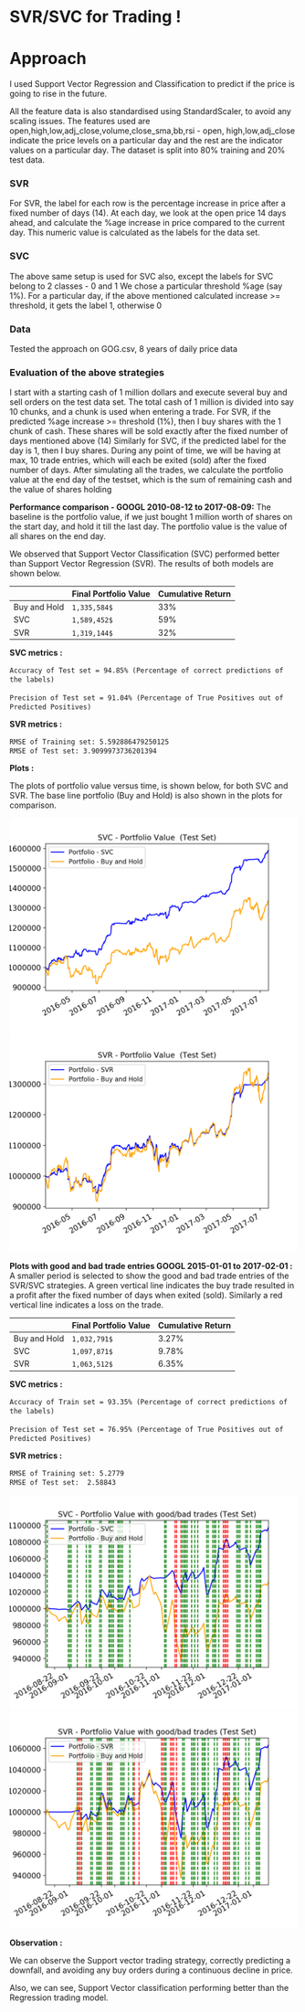# SVR/SVC for Trading !


# Approach

I used Support Vector Regression and Classification to predict if the price is going to rise in the future.

All the feature data is also standardised using StandardScaler, to avoid any scaling issues.
The features used are open,high,low,adj_close,volume,close_sma,bb,rsi - open, high,low,adj_close indicate the price levels on a particular day
and the rest are the indicator values on a particular day.
The dataset is split into 80% training and 20% test data.

### SVR
For SVR, the label for each row is the percentage increase in price after a fixed number of days (14).
At each day, we look at the open price 14 days ahead, and calculate the %age increase in price compared to the current day.
This numeric value is calculated as the labels for the data set.

### SVC
The above same setup is used for SVC also, except the labels for SVC belong to 2 classes - 0 and 1
We chose a particular threshold %age (say 1%).
For a particular day, if the above mentioned calculated increase >= threshold, it gets the label 1, otherwise 0

### Data
Tested the approach on GOG.csv, 8 years of daily price data 

### Evaluation of the above strategies
I start with a starting cash of 1 million dollars and execute several buy and sell orders on the test data set.
The total cash of 1 million is divided into say 10 chunks, and a chunk is used when entering a trade.
For SVR, if the predicted %age increase >= threshold (1%), then I buy shares with the 1 chunk of cash. These 
shares will be sold exactly after the fixed number of days mentioned above (14)
Similarly for SVC, if the predicted label for the day is 1, then I buy shares.
During any point of time, we will be having at max, 10 trade entries, which will each be exited (sold) after the fixed 
number of days.
After simulating all the trades, we calculate the portfolio value at the end day of the testset, which is the sum of remaining 
cash and the value of shares holding

**Performance comparison - GOOGL 2010-08-12 to 2017-08-09:** The baseline is the portfolio value, if we just bought 1 million worth of shares on the
start day, and hold it till the last day. The portfolio value is the value of all shares on the end day.

We observed that Support Vector Classification (SVC) performed better than Support Vector Regression (SVR).
The results of both models are shown below. 

|                |Final Portfolio Value          |Cumulative Return                        |
|----------------|-------------------------------|-----------------------------|
|Buy and Hold    |`1,335,584$`            |33%          |
|SVC             |`1,589,452$`            |59%            |
|SVR             |`1,319,144$`            |32%|


**SVC metrics :**

```mermaid
Accuracy of Test set = 94.85% (Percentage of correct predictions of the labels)

Precision of Test set = 91.04% (Percentage of True Positives out of Predicted Positives)
```

**SVR metrics :**

```mermaid
RMSE of Training set: 5.592886479250125
RMSE of Test set: 3.9099973736201394
```

**Plots :**

The plots of portfolio value versus time, is shown below, for both SVC and SVR.
The base line portfolio (Buy and Hold) is also shown in the plots for comparison.

![alt text](https://github.com/TarunSaranga/Tradebook/blob/master/Code/SVM/SVR/svc_.png)
![alt text](https://github.com/TarunSaranga/Tradebook/blob/master/Code/SVM/SVR/svr_.png)


**Plots with good and bad trade entries GOOGL 2015-01-01 to 2017-02-01 :**
A smaller period is selected to show the good and bad trade entries of the SVR/SVC strategies.
A green vertical line indicates the buy trade resulted in a profit after the fixed number of days when exited (sold).
Similarly a red vertical line indicates a loss on the trade. 

|                |Final Portfolio Value          |Cumulative Return                        |
|----------------|-------------------------------|-----------------------------|
|Buy and Hold    |`1,032,791$`            |3.27%          |
|SVC             |`1,097,871$`            |9.78%            |
|SVR             |`1,063,512$`            |6.35%|


**SVC metrics :**

```mermaid
Accuracy of Train set = 93.35% (Percentage of correct predictions of the labels)

Precision of Test set = 76.95% (Percentage of True Positives out of Predicted Positives)
```

**SVR metrics :**

```mermaid
RMSE of Training set: 5.2779
RMSE of Test set:  2.58843
```



![alt text](https://github.com/TarunSaranga/Tradebook/blob/master/Code/SVM/SVR/svc_trades.png)
![alt text](https://github.com/TarunSaranga/Tradebook/blob/master/Code/SVM/SVR/svr_trades.png)

**Observation :**

We can observe the Support vector trading strategy, correctly predicting a downfall, and avoiding any buy orders
during a continuous decline in price.

Also, we can see, Support Vector classification performing better than the Regression trading model.
